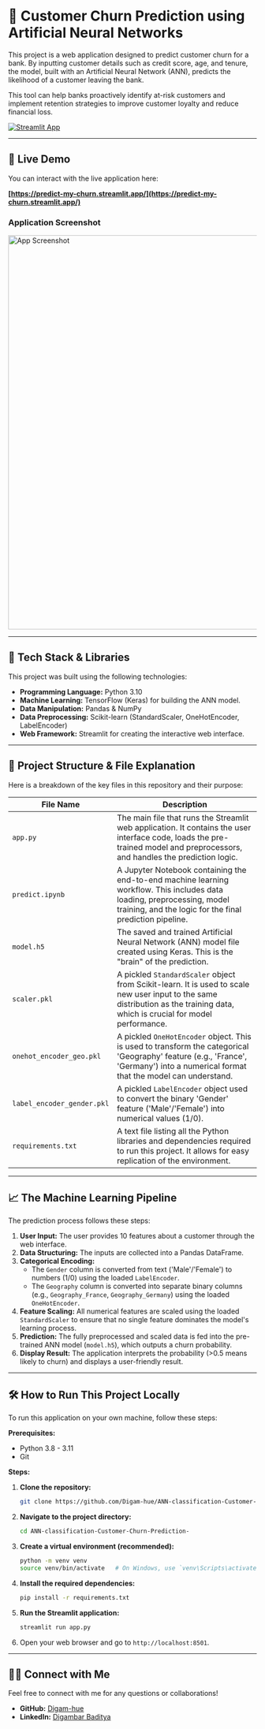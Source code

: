 # 🏦 Customer Churn Prediction using Artificial Neural Networks

This project is a web application designed to predict customer churn for a bank. By inputting customer details such as credit score, age, and tenure, the model, built with an Artificial Neural Network (ANN), predicts the likelihood of a customer leaving the bank.

This tool can help banks proactively identify at-risk customers and implement retention strategies to improve customer loyalty and reduce financial loss.

[![Streamlit App](https://static.streamlit.io/badges/streamlit_badge_black_white.svg)](https://predict-my-churn.streamlit.app/)

---

## 🚀 Live Demo

You can interact with the live application here:

**[https://predict-my-churn.streamlit.app/](https://predict-my-churn.streamlit.app/)**

### Application Screenshot
<!-- After taking a screenshot of your app, upload it to your GitHub repo and replace the URL below -->
<img src="https://i.imgur.com/gK6B2iP.png" alt="App Screenshot" width="800"/>

---

## 🔧 Tech Stack & Libraries

This project was built using the following technologies:

*   **Programming Language:** Python 3.10
*   **Machine Learning:** TensorFlow (Keras) for building the ANN model.
*   **Data Manipulation:** Pandas & NumPy
*   **Data Preprocessing:** Scikit-learn (StandardScaler, OneHotEncoder, LabelEncoder)
*   **Web Framework:** Streamlit for creating the interactive web interface.

---

## 📂 Project Structure & File Explanation

Here is a breakdown of the key files in this repository and their purpose:

| File Name                   | Description                                                                                                                                                            |
| --------------------------- | ---------------------------------------------------------------------------------------------------------------------------------------------------------------------- |
| `app.py`                    | The main file that runs the Streamlit web application. It contains the user interface code, loads the pre-trained model and preprocessors, and handles the prediction logic. |
| `predict.ipynb`             | A Jupyter Notebook containing the end-to-end machine learning workflow. This includes data loading, preprocessing, model training, and the logic for the final prediction pipeline. |
| `model.h5`                  | The saved and trained Artificial Neural Network (ANN) model file created using Keras. This is the "brain" of the prediction.                                              |
| `scaler.pkl`                | A pickled `StandardScaler` object from Scikit-learn. It is used to scale new user input to the same distribution as the training data, which is crucial for model performance. |
| `onehot_encoder_geo.pkl`    | A pickled `OneHotEncoder` object. This is used to transform the categorical 'Geography' feature (e.g., 'France', 'Germany') into a numerical format that the model can understand. |
| `label_encoder_gender.pkl`  | A pickled `LabelEncoder` object used to convert the binary 'Gender' feature ('Male'/'Female') into numerical values (1/0).                                                |
| `requirements.txt`          | A text file listing all the Python libraries and dependencies required to run this project. It allows for easy replication of the environment.                           |

---

## 📈 The Machine Learning Pipeline

The prediction process follows these steps:

1.  **User Input:** The user provides 10 features about a customer through the web interface.
2.  **Data Structuring:** The inputs are collected into a Pandas DataFrame.
3.  **Categorical Encoding:**
    *   The `Gender` column is converted from text ('Male'/'Female') to numbers (1/0) using the loaded `LabelEncoder`.
    *   The `Geography` column is converted into separate binary columns (e.g., `Geography_France`, `Geography_Germany`) using the loaded `OneHotEncoder`.
4.  **Feature Scaling:** All numerical features are scaled using the loaded `StandardScaler` to ensure that no single feature dominates the model's learning process.
5.  **Prediction:** The fully preprocessed and scaled data is fed into the pre-trained ANN model (`model.h5`), which outputs a churn probability.
6.  **Display Result:** The application interprets the probability (>0.5 means likely to churn) and displays a user-friendly result.

---

## 🛠️ How to Run This Project Locally

To run this application on your own machine, follow these steps:

**Prerequisites:**
*   Python 3.8 - 3.11
*   Git

**Steps:**

1.  **Clone the repository:**
    ```bash
    git clone https://github.com/Digam-hue/ANN-classification-Customer-Churn-Prediction-.git
    ```

2.  **Navigate to the project directory:**
    ```bash
    cd ANN-classification-Customer-Churn-Prediction-
    ```

3.  **Create a virtual environment (recommended):**
    ```bash
    python -m venv venv
    source venv/bin/activate   # On Windows, use `venv\Scripts\activate`
    ```

4.  **Install the required dependencies:**
    ```bash
    pip install -r requirements.txt
    ```

5.  **Run the Streamlit application:**
    ```bash
    streamlit run app.py
    ```

6.  Open your web browser and go to `http://localhost:8501`.

---

## 👨‍💻 Connect with Me

Feel free to connect with me for any questions or collaborations!

*   **GitHub:** [Digam-hue](https://github.com/Digam-hue)
*   **LinkedIn:** [Digambar Baditya](https://www.linkedin.com/in/digambar-baditya-b522b12a5/)
